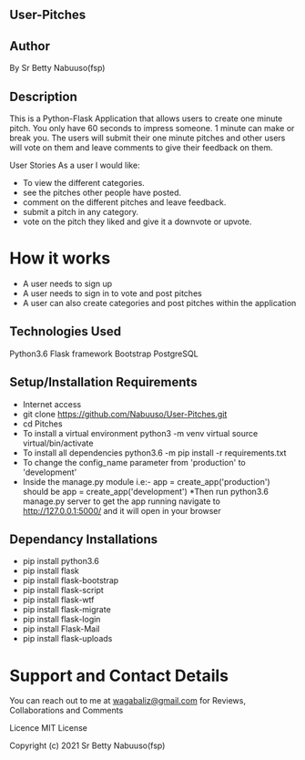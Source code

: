 ## User-Pitches
## Author
By Sr Betty Nabuuso(fsp)

## Description
This is a Python-Flask Application that allows users to create one minute pitch. You only have 60 seconds to impress someone. 1 minute can make or break you. The users will submit their one minute pitches and other users will vote on them and leave comments to give their feedback on them.

User Stories
As a user I would like:

* To view the different categories.
* see the pitches other people have posted.
* comment on the different pitches and leave feedback.
* submit a pitch in any category.
* vote on the pitch they liked and give it a downvote or upvote.

# How it works
* A user needs to sign up
* A user needs to sign in to vote and post pitches
* A user can also create categories and post pitches within the application

## Technologies Used
Python3.6
Flask framework
Bootstrap
PostgreSQL
## Setup/Installation Requirements
* Internet access
* git clone https://github.com/Nabuuso/User-Pitches.git
* cd Pitches
* To install a virtual environment
python3 -m venv virtual
source virtual/bin/activate
* To install all dependencies
python3.6 -m pip install -r requirements.txt
* To change the config_name parameter from 'production' to 'development'
* Inside the manage.py module i.e:- app = create_app('production') should be app = create_app('development')
*Then run python3.6 manage.py server to get the app running navigate to http://127.0.0.1:5000/ and it will open in your browser
## Dependancy Installations
* pip install python3.6
* pip install flask
* pip install flask-bootstrap
* pip install flask-script
* pip install flask-wtf
* pip install flask-migrate
* pip install flask-login
* pip install Flask-Mail
* pip install flask-uploads

# Support and Contact Details
You can reach out to me at wagabaliz@gmail.com for Reviews, Collaborations and Comments

Licence
MIT License

Copyright (c) 2021  Sr Betty Nabuuso(fsp)
